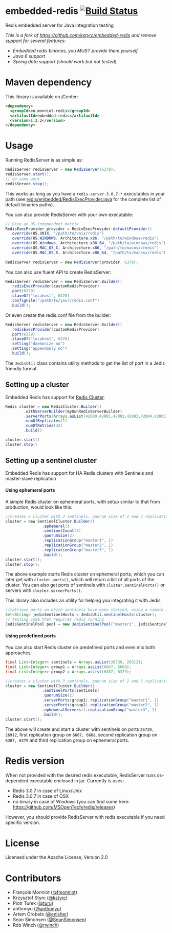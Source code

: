 embedded-redis [![Build Status](https://travis-ci.org/fmonniot/embedded-redis.svg?branch=master)](https://travis-ci.org/fmonniot/embedded-redis)
==============

Redis embedded server for Java integration testing

_This is a fork of https://github.com/kstyrc/embedded-redis and remove support for several features:_
* _Embedded redis binaries, you MUST provide them yourself_
* _Java 6 support_
* _Spring data support (should work but not tested)_

Maven dependency
==============

This library is available on jCenter:
```xml
<dependency>
  <groupId>eu.monniot.redis</groupId>
  <artifactId>embedded-redis</artifactId>
  <version>1.2.2</version>
</dependency>
```

Usage
==============

Running RedisServer is as simple as:
```java
RedisServer redisServer = new RedisServer(6379);
redisServer.start();
// do some work
redisServer.stop();
```

This works as long as you have a `redis-server-3.0.7-*` executables in your path (see
[redis/embedded/RedisExecProvider.java](https://github.com/fmonniot/embedded-redis/blob/master/src/main/java/redis/embedded/RedisExecProvider.java#L26)
for the complete list of default binaries paths).

You can also provide RedisServer with your own executable:
```java
// Give an OS-independent matrix
RedisExecProvider provider = RedisExecProvider.defaultProvider()
  .override(OS.UNIX, "/path/to/unix/redis")
  .override(OS.WINDOWS, Architecture.x86, "/path/to/windows/redis")
  .override(OS.Windows, Architecture.x86_64, "/path/to/windows/redis")
  .override(OS.MAC_OS_X, Architecture.x86, "/path/to/macosx/redis")
  .override(OS.MAC_OS_X, Architecture.x86_64, "/path/to/macosx/redis")
  
RedisServer redisServer = new RedisServer(provider, 6379);
```

You can also use fluent API to create RedisServer:
```java
RedisServer redisServer = new RedisServer.Builder()
  .redisExecProvider(customRedisProvider)
  .port(6379)
  .slaveOf("locahost", 6378)
  .configFile("/path/to/your/redis.conf")
  .build();
```

Or even create the redis.conf file from the builder:
```java
RedisServer redisServer = new RedisServer.Builder()
  .redisExecProvider(customRedisProvider)
  .port(6379)
  .slaveOf("locahost", 6378)
  .setting("daemonize no")
  .setting("appendonly no")
  .build();
```

The `JedisUtil` class contains utility methods to get the list of port in a Jedis friendly format.

## Setting up a cluster

Embedded Redis has support for [Redis Cluster](http://redis.io/topics/cluster-tutorial).

```java
Redis cluster = new RedisCluster.Builder()
        .withServerBuilder(myOwnRedisServerBuilder)
        .serverPorts(Arrays.asList(42000,42001,42002,42003,42004,42005))
        .numOfReplicates(1)
        .numOfRetries(42)
        .build()

cluster.start()
cluster.stop()
```

## Setting up a sentinel cluster

Embedded Redis has support for HA Redis clusters with Sentinels and master-slave replication

#### Using ephemeral ports

A simple Redis cluster on ephemeral ports, with setup similar to that from production, would look like this:


```java
//creates a cluster with 3 sentinels, quorum size of 2 and 3 replication groups, each with one master and one slave
cluster = new SentinelCluster.Builder()
                .ephemeral()
                .sentinelCount(3)
                .quorumSize(2)
                .replicationGroup("master1", 1)
                .replicationGroup("master2", 1)
                .replicationGroup("master3", 1)
                .build();
cluster.start();
cluster.stop();
```

The above example starts Redis cluster on ephemeral ports, which you can later get with ```cluster.ports()```,
which will return a list of all ports of the cluster. You can also get ports of sentinels with ```cluster.sentinelPorts()```
or servers with ```cluster.serverPorts()```. 

This library also includes an utility for helping you integrating it with Jedis
 
 ```java
 //retrieve ports on which sentinels have been started, using a simple Jedis utility class
 Set<String> jedisSentinelHosts = JedisUtil.sentinelHosts(cluster);
 // testing code that requires redis running
 JedisSentinelPool pool = new JedisSentinelPool("master1", jedisSentinelHosts);
 ```

#### Using predefined ports
You can also start Redis cluster on predefined ports and even mix both approaches:

```java
final List<Integer> sentinels = Arrays.asList(26739, 26912);
final List<Integer> group1 = Arrays.asList(6667, 6668);
final List<Integer> group2 = Arrays.asList(6387, 6379);

//creates a cluster with 3 sentinels, quorum size of 2 and 3 replication groups, each with one master and one slave
cluster = new SentinelCluster.Builder()
                .sentinelPorts(sentinels)
                .quorumSize(2)
                .serverPorts(group1).replicationGroup("master1", 1)
                .serverPorts(group2).replicationGroup("master2", 1)
                .ephemeralServers().replicationGroup("master3", 1)
                .build();
cluster.start();
```

The above will create and start a cluster with sentinels on ports ```26739, 26912```, first replication group on ```6667, 6668```,
second replication group on ```6387, 6379``` and third replication group on ephemeral ports.

Redis version
==============

When not provided with the desired redis executable, RedisServer runs os-dependent executable enclosed in jar. Currently is uses:
- Redis 3.0.7 in case of Linux/Unix
- Redis 3.0.7 in case of OSX
- no binary in case of Windows (you can find some here: https://github.com/MSOpenTech/redis/releases)

However, you should provide RedisServer with redis executable if you need specific version.


License
==============
Licensed under the Apache License, Version 2.0


Contributors
==============
 * François Monniot ([@fmonniot](https://github.com/fmonniot))
 * Krzysztof Styrc ([@kstyrc](https://github.com/kstyrc))
 * Piotr Turek ([@turu](https://github.com/turu))
 * anthonyu ([@anthonyu](https://github.com/anthonyu))
 * Artem Orobets ([@enisher](https://github.com/enisher))
 * Sean Simonsen ([@SeanSimonsen](https://github.com/SeanSimonsen))
 * Rob Winch ([@rwinch](https://github.com/rwinch))
